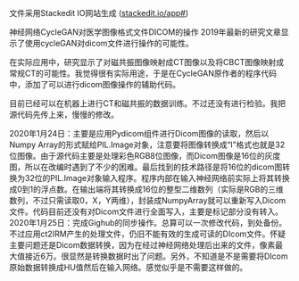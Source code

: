 文件采用Stackedit IO网站生成 ([stackedit.io/app#](https//stackedit.io))

神经网络CycleGAN对医学图像格式文件DICOM的操作
2019年最新的研究文章显示了使用cycleGAN对dicom文件进行操作的可能性。

在实际应用中，研究显示了对磁共振图像映射成CT图像以及将CBCT图像映射成常规CT的可能性。我觉得很有实际用途，于是在CycleGAN原作者的程序代码中，添加了可以进行dicom图像操作的辅助代码。

目前已经可以在机器上进行CT和磁共振的数据训练。不过还没有进行检验。我把源代码先传上来，慢慢的修改。

2020年1月24日：主要是应用Pydicom组件进行Dicom图像的读取，然后以Numpy Array的形式赋给PIL.Image对象，注意要将图像转换成“I”格式也就是32位图像。由于源代码主要是处理彩色RGB8位图像，而Dicom图像是16位的灰度图，所以在改编时遇到了不少的困难。最后找到的技术路径是将16位的dicom图转换为32位的PIL.Image对象输入程序。程序内部在输入神经网络前实际上将其转换成0到1的浮点数。在输出端将其转换成16位的整型二维数列（实际是RGB的三维数列，不过只需读取0，X，Y两维），封装成NumpyArray就可以重新写入Dicom文件。代码目前还没有对Dicom文件进行全面写入，主要是标记部分没有转入。
2020年1月25日：完成Gighub的同步操作。总算可以一次修改代码，到处备份。不过应用ct2IRM产生的处理文件，仍旧不能有效的生成可读的DIcom文件。怀疑主要问题还是Dicom数据转换，因为在经过神经网络处理后出来的文件，像素最大值接近6万。很显然是转换数据时出了问题。另外，不知道是不是需要将DIcom原始数据转换成HU值然后在输入网络。感觉似乎是不需要这样做的。
<!--stackedit_data:
eyJoaXN0b3J5IjpbOTU4NjE1MTQzXX0=
-->